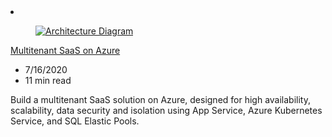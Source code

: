 <!-- This file is automatically generated by build/architectures/build_index.py. Any updates will be lost. -->

<!-- markdownlint-disable MD033 -->

<li class="grid-item item-column" data-categories="Identity ">
<article class="card">
    <div class="card-header has-margin-bottom-none" aria-hidden="true">
        <figure class="image diagram has-height-175 has-overflow-hidden level">
            <a href="/azure/architecture/example-scenario/multi-saas/multitenant-saas"><img src="/azure/architecture/browse/thumbs/multitenant-saas.png" class="diagram" alt="Architecture Diagram" data-linktype="relative-path"></a>
        </figure>
    </div>
    <div class="card-content">
        <a class="card-content-title has-margin-top-none" href="/azure/architecture/example-scenario/multi-saas/multitenant-saas">
            <p>Multitenant SaaS on Azure</p>
        </a>
        <ul class="card-content-metadata">
            <li>7/16/2020</li>
            <li>11 min read</li>
        </ul>
        <p class="card-content-description">Build a multitenant SaaS solution on Azure, designed for high availability, scalability, data security and isolation using App Service, Azure Kubernetes Service, and SQL Elastic Pools.</p>
        <div class="bottom-to-top-fade is-hidden-mobile"></div>
    </div>
</article>
</li>
